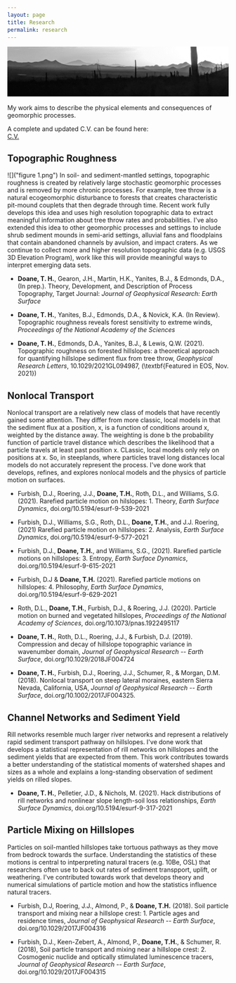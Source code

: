 ```yaml
---
layout: page
title: Research
permalink: research
---
```


![AZ Sunset](docs/AZsunset.jpg)

My work aims to describe the physical elements and consequences of geomorphic processes. 

A complete and updated C.V. can be found here:
<br />
[C.V.](/docs/Doane_CV2022.pdf)
## Topographic Roughness
![]("figure 1.png")
In soil- and sediment-mantled settings, topographic roughness is created by relatively large stochastic geomorphic processes and is removed by more chronic processes. For example, tree throw is a natural ecogeomorphic disturbance to forests that creates characteristic pit-mound couplets that then degrade through time. Recent work fully develops this idea and uses high resolution topographic data to extract meaningful information about tree throw rates and probabilities. I've also extended this idea to other geomorphic processes and settings to include shrub sediment mounds in semi-arid settings, alluvial fans and floodplains that contain abandoned channels by avulsion, and impact craters. As we continue to collect more and higher resolution topographic data (e.g. USGS 3D Elevation Program), work like this will provide meaningful ways to interpret emerging data sets.

- **Doane, T. H.**, Gearon, J.H., Martin, H.K., Yanites, B.J., & Edmonds, D.A., (In prep.). Theory, Development, and Description of Process Topography, Target Journal: *Journal of Geophysical Research: Earth Surface*

- **Doane, T. H.**, Yanites, B.J., Edmonds, D.A., & Novick, K.A. (In Review). Topographic roughness reveals forest sensitivity to extreme winds, *Proceedings of the National Academy of the Sciences*

- **Doane, T. H.**, Edmonds, D.A., Yanites, B.J., & Lewis, Q.W. (2021). Topographic roughness on forested hillslopes: a theoretical approach for quantifying hillslope sediment flux from tree throw, *Geophysical Research Letters*,  10.1029/2021GL094987, (\textbf{Featured in EOS, Nov. 2021})

## Nonlocal Transport
Nonlocal transport are a relatively new class of models that have recently gained some attention. They differ from more classic, local models in that the sediment flux at a position, x, is a function of conditions around x, weighted by the distance away. The weighting is done b the probability function of particle travel distance which describes the likelihood that a particle travels at least past position x. CLassic, local models only rely on positions at x. So, in steeplands, where particles travel long distances local models do not accurately represent the process. I've done work that develops, refines, and explores nonlocal models and the physics of particle motion on surfaces.

- Furbish, D.J., Roering, J.J., **Doane, T.H.**, Roth, D.L., and Williams, S.G. (2021). Rarefied particle motion on hilslopes: 1. Theory, *Earth Surface Dynamics*, doi.org/10.5194/esurf-9-539-2021
 
- Furbish, D.J., Williams, S.G., Roth, D.L., **Doane, T.H.**, and J.J. Roering, (2021) Rarefied particle motion on hillslopes: 2. Analysis, *Earth Surface Dynamics*, doi.org/10.5194/esurf-9-577-2021
 
- Furbish, D.J., **Doane, T.H.**, and Williams, S.G., (2021). Rarefied particle motions on hillslopes: 3. Entropy, *Earth Surface Dynamics*, doi.org/10.5194/esurf-9-615-2021

- Furbish, D.J & **Doane, T.H.** (2021). Rarefied particle motions on hillslopes: 4. Philosophy, *Earth Surface Dynamics*, doi.org/10.5194/esurf-9-629-2021
 
- Roth, D.L., **Doane, T.H.**, Furbish, D.J., & Roering, J.J. (2020). Particle motion on burned and vegetated hillslopes, *Proceedings of the National Academy of Sciences*, doi.org/10.1073/pnas.1922495117

- **Doane, T. H.**, Roth, D.L., Roering, J.J., & Furbish, D.J. (2019). Compression and decay of hillslope topographic variance in wavenumber domain, *Journal of Geophysical Research -- Earth Surface*, doi.org/10.1029/2018JF004724

- **Doane, T. H.**, Furbish, D.J., Roering, J.J., Schumer, R., & Morgan, D.M. (2018). Nonlocal transport on steep lateral moraines, eastern Sierra Nevada, California, USA, *Journal of Geophysical Research -- Earth Surface*, doi.org/10.1002/2017JF004325.

## Channel Networks and Sediment Yield
Rill networks resemble much larger river networks and represent a relatively rapid sediment transport pathway on hillslopes. I've done work that develops a statistical representation of rill networks on hillslopes and the sediment yields that are expected from them. This work contributes towards a better understanding of the statistical moments of watershed shapes and sizes as a whole and explains a long-standing observation of sediment yields on rilled slopes. 

- **Doane, T. H.**, Pelletier, J.D., & Nichols, M. (2021). Hack distributions of rill networks and nonlinear slope length-soil loss relationships, *Earth Surface Dynamics*, doi.org/10.5194/esurf-9-317-2021

## Particle Mixing on Hillslopes 
Particles on soil-mantled hillslopes take tortuous pathways as they move from bedrock towards the surface. Understanding the statistics of these motions is central to intperpreting natural tracers (e.g. 10Be, OSL) that researchers often use to back out rates of sediment transpport, uplift, or weathering. I've contributed towards work that develops theory and numerical simulations of particle motion and how the statistics influence natural tracers. 

- Furbish, D.J, Roering, J.J., Almond, P., & **Doane, T.H.** (2018). Soil particle transport and mixing near a hillslope crest: 1. Particle ages and residence times, *Journal of Geophysical Research -- Earth Surface*,  doi.org/10.1029/2017JF004316

- Furbish, D.J., Keen-Zebert, A., Almond, P., **Doane, T.H.**, & Schumer, R. (2018), Soil particle transport and mixing near a hillslope crest: 2. Cosmogenic nuclide and optically stimulated luminescence tracers, *Journal of Geophysical Research -- Earth Surface*, doi.org/10.1029/2017JF004315 
